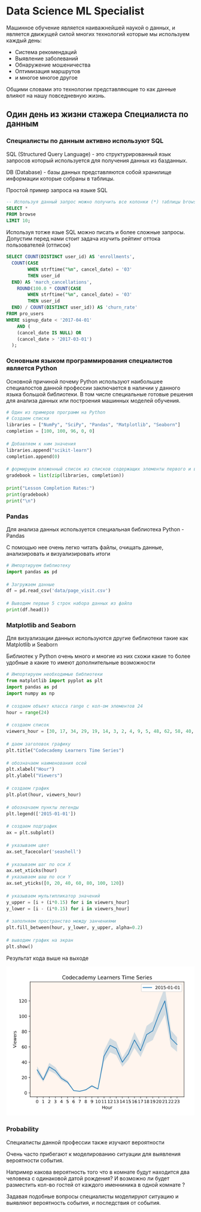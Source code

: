 # Data Science ML Specialist

Машинное обучение является наиважнейшей наукой о данных, и является движущей силой многих технологий которые мы используем каждый день:
- Система рекомендаций
- Выявление заболеваний
- Обнаружение мошеничества
- Оптимизация маршрутов
- и многое многое другое

Общими словами это технологии представляющие то как данные влияют на нашу повседневную жизнь. 

## Один день из жизни стажера Специалиста по данным

### Специалисты по данным активно используют SQL

SQL (Structured Query Language) - это структурированный язык запросов который используется для получения данных из базданных.

DB (Database) - базы данных представляются собой хранилище информации которые собраны в таблицы.

Простой пример запроса на языке SQL

```SQL
-- Используя данный запрос можно получить все колонки (*) таблицы browse в кол-ве строк равному 10
SELECT * 
FROM browse 
LIMIT 10;
```

Используя тотже язые SQL можно писать и более сложные запросы. Допустим перед нами стоит задача изучить рейтинг оттока пользователей (отписок)

```sql
SELECT COUNT(DISTINCT user_id) AS 'enrollments',
  COUNT(CASE
       	WHEN strftime("%m", cancel_date) = '03'
        THEN user_id
  END) AS 'march_cancellations',
 	ROUND(100.0 * COUNT(CASE
       	WHEN strftime("%m", cancel_date) = '03'
        THEN user_id
  END) / COUNT(DISTINCT user_id)) AS 'churn_rate'
FROM pro_users
WHERE signup_date < '2017-04-01'
	AND (
    (cancel_date IS NULL) OR
    (cancel_date > '2017-03-01')
  );
```

### Основным языком программирования специалистов является Python

Основной причиной почему Python используют наибольшее специалостов данной профессии заключается в наличии у данного языка большой библиотеки. В том числе специальные готовые решения для анализа данных или построения машинных моделей обучения.

```python
# Один из примеров программ на Python
# Создаем списки
libraries = ["NumPy", "SciPy", "Pandas", "Matplotlib", "Seaborn"]
completion = [100, 100, 96, 0, 0]

# Добавляем к ним значения
libraries.append("scikit-learn")
completion.append(0)

# формируем вложенный список из списков содержащих элементы первого и второго списка
gradebook = list(zip(libraries, completion))

print("Lesson Completion Rates:")
print(gradebook)
print("\n")
```

### Pandas

Для анализа данных используется специальная библиотека Python - Pandas

С помощью нее очень легко читать файлы, очищать данные, анализировать и визуализировать итоги

```python
# Импортируем библиотеку
import pandas as pd

# Загружаем данные
df = pd.read_csv('data/page_visit.csv')

# Выводим первые 5 строк набора данных из файла
print(df.head())
```

### Matplotlib and Seaborn

Для визуализации данных используются другие библиотеки такие как Matplotlib и Seaborn

Библиотек у Python очень много и многие из них схожи какие то более удобные а какие то имеют дополнительные возможности

```python
# Импортируем необходимые библиотеки
from matplotlib import pyplot as plt
import pandas as pd
import numpy as np

# создаем объект класса range с кол-ом элементов 24
hour = range(24)

# создаем список
viewers_hour = [30, 17, 34, 29, 19, 14, 3, 2, 4, 9, 5, 48, 62, 58, 40, 51, 69, 55, 76, 81, 102, 120, 71, 63]

# даем заголовок графику
plt.title("Codecademy Learners Time Series")

# обозначаем наименования осей
plt.xlabel("Hour")
plt.ylabel("Viewers")

# создаем график
plt.plot(hour, viewers_hour)

# обозначаем пункты легенды
plt.legend(['2015-01-01'])

# создаем подграфик
ax = plt.subplot()

# указываем цвет
ax.set_facecolor('seashell')

# указываем шаг по оси Х
ax.set_xticks(hour)
# указываем шаш по оси Y
ax.set_yticks([0, 20, 40, 60, 80, 100, 120])

# указываем мультипликатор значений
y_upper = [i + (i*0.15) for i in viewers_hour]
y_lower = [i - (i*0.15) for i in viewers_hour]

# заполняем пространство между занчениями
plt.fill_between(hour, y_lower, y_upper, alpha=0.2)

# выводим график на экран
plt.show()
```

Результат кода выше на выходе

![График 1](img/readme_1.png)

### Probability

Специалисты данной профессии также изучают вероятности

Очень часто прибегают к моделированию ситуации для выявления вероятности события.

Например какова вероятность того что в комнате будут находится два человека с одинаковой датой рождения? И возможно ли будет разместить кол-во гостей от каждого именниника в одной комнате ?

Задавая подобные вопросы специалисты моделируют ситуацию и выявляют вероятность события, и последствия от события.
